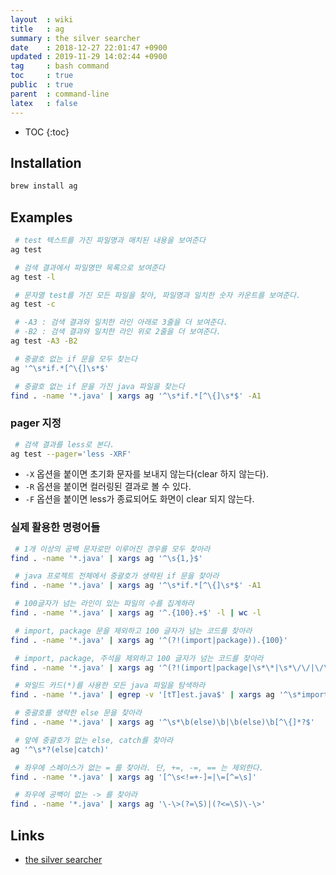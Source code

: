 ```yaml
---
layout  : wiki
title   : ag
summary : the silver searcher
date    : 2018-12-27 22:01:47 +0900
updated : 2019-11-29 14:02:44 +0900
tag     : bash command
toc     : true
public  : true
parent  : command-line
latex   : false
---
```

* TOC
{:toc}

## Installation
```sh
brew install ag
```

## Examples

```sh
 # test 텍스트를 가진 파일명과 매치된 내용을 보여준다
ag test

 # 검색 결과에서 파일명만 목록으로 보여준다
ag test -l

 # 문자열 test를 가진 모든 파일을 찾아, 파일명과 일치한 숫자 카운트를 보여준다.
ag test -c

 # -A3 : 검색 결과와 일치한 라인 아래로 3줄을 더 보여준다.
 # -B2 : 검색 결과와 일치한 라인 위로 2줄을 더 보여준다.
ag test -A3 -B2

 # 중괄호 없는 if 문을 모두 찾는다
ag '^\s*if.*[^\{]\s*$'

 # 중괄호 없는 if 문을 가진 java 파일을 찾는다
find . -name '*.java' | xargs ag '^\s*if.*[^\{]\s*$' -A1
```

### pager 지정
```sh
 # 검색 결과를 less로 본다.
ag test --pager='less -XRF'
```

* `-X` 옵션을 붙이면 초기화 문자를 보내지 않는다(clear 하지 않는다).
* `-R` 옵션을 붙이면 컬러링된 결과로 볼 수 있다.
* `-F` 옵션을 붙이면 less가 종료되어도 화면이 clear 되지 않는다.

### 실제 활용한 명령어들

```sh
 # 1개 이상의 공백 문자로만 이루어진 경우를 모두 찾아라
find . -name '*.java' | xargs ag '^\s{1,}$'

 # java 프로젝트 전체에서 중괄호가 생략된 if 문을 찾아라
find . -name '*.java' | xargs ag '^\s*if.*[^\{]\s*$' -A1

 # 100글자가 넘는 라인이 있는 파일의 수를 집계하라
find . -name '*.java' | xargs ag '^.{100}.+$' -l | wc -l

 # import, package 문을 제외하고 100 글자가 넘는 코드를 찾아라
find . -name '*.java' | xargs ag '^(?!(import|package)).{100}'

 # import, package, 주석을 제외하고 100 글자가 넘는 코드를 찾아라
find . -name '*.java' | xargs ag '^(?!(import|package|\s*\*|\s*\/\/|\/\*)).{100}'

 # 와일드 카드(*)를 사용한 모든 java 파일을 탐색하라
find . -name '*.java' | egrep -v '[tT]est.java$' | xargs ag '^\s*import.*\*'

 # 중괄호를 생략한 else 문을 찾아라
find . -name '*.java' | xargs ag '^\s*\b(else)\b|\b(else)\b[^\{]*?$'

 # 앞에 중괄호가 없는 else, catch를 찾아라
ag '^\s*?(else|catch)'

 # 좌우에 스페이스가 없는 = 를 찾아라. 단, +=, -=, == 는 제외한다.
find . -name '*.java' | xargs ag '[^\s<!=+-]=|\=[^=\s]'

 # 좌우에 공백이 없는 -> 를 찾아라
find . -name '*.java' | xargs ag '\-\>(?=\S)|(?<=\S)\-\>'
```

## Links
* [the silver searcher](https://github.com/ggreer/the_silver_searcher )

